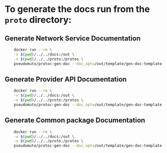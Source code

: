 # To generate the docs run from the `proto` directory:


## Generate Network Service Documentation
```bash
    docker run --rm \
    -v $(pwd)/../../docs:/out \
    -v $(pwd)/../../proto:/protos \
    pseudomuto/protoc-gen-doc --doc_opt=/out/template/gen-doc-template.tmpl,network.md tzero/v1/payment/network.proto
```

## Generate Provider API Documentation
```bash
    docker run --rm \
    -v $(pwd)/../../docs:/out \
    -v $(pwd)/../../proto:/protos \
    pseudomuto/protoc-gen-doc --doc_opt=/out/template/gen-doc-template.tmpl,provider.md tzero/v1/payment/provider.proto
```

## Generate Common package Documentation
```bash
    docker run --rm \
    -v $(pwd)/../../docs:/out \
    -v $(pwd)/../../proto:/protos \
    pseudomuto/protoc-gen-doc --doc_opt=/out/template/gen-doc-template.tmpl,common.md tzero/v1/common/common.proto tzero/v1/common/payment_method.proto 
```
